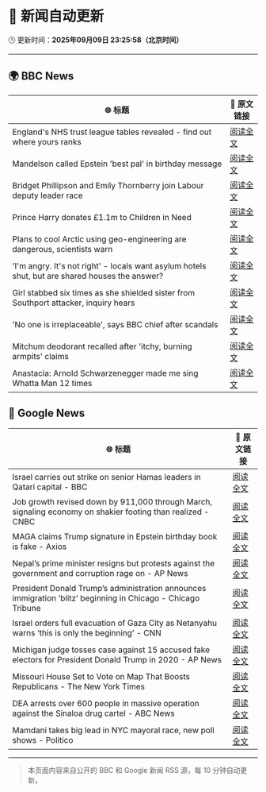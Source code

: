 # 🧠 新闻自动更新

🕒 更新时间：**2025年09月09日 23:25:58（北京时间）**

---

## 🌍 BBC News

| 🌐 标题 | 🔗 原文链接 |
|--------|-------------|
| England's NHS trust league tables revealed - find out where yours ranks | [阅读全文](https://www.bbc.com/news/articles/cq8eqxlypv7o?at_medium=RSS&at_campaign=rss) |
| Mandelson called Epstein 'best pal' in birthday message | [阅读全文](https://www.bbc.com/news/articles/cwy9dwe50leo?at_medium=RSS&at_campaign=rss) |
| Bridget Phillipson and Emily Thornberry join Labour deputy leader race | [阅读全文](https://www.bbc.com/news/articles/c3rvqv9yg4eo?at_medium=RSS&at_campaign=rss) |
| Prince Harry donates £1.1m to Children in Need | [阅读全文](https://www.bbc.com/news/articles/ckg2xknwyp7o?at_medium=RSS&at_campaign=rss) |
| Plans to cool Arctic using geo-engineering are dangerous, scientists warn | [阅读全文](https://www.bbc.com/news/articles/c5yqw996q1ko?at_medium=RSS&at_campaign=rss) |
| 'I'm angry. It's not right' - locals want asylum hotels shut, but are shared houses the answer? | [阅读全文](https://www.bbc.com/news/articles/c07vn1y2jz2o?at_medium=RSS&at_campaign=rss) |
| Girl stabbed six times as she shielded sister from Southport attacker, inquiry hears | [阅读全文](https://www.bbc.com/news/articles/c8exw9l1jxpo?at_medium=RSS&at_campaign=rss) |
| 'No one is irreplaceable', says BBC chief after scandals | [阅读全文](https://www.bbc.com/news/articles/cj07r78gg32o?at_medium=RSS&at_campaign=rss) |
| Mitchum deodorant recalled after 'itchy, burning armpits' claims | [阅读全文](https://www.bbc.com/news/articles/cly0gkrqq7ko?at_medium=RSS&at_campaign=rss) |
| Anastacia: Arnold Schwarzenegger made me sing Whatta Man 12 times | [阅读全文](https://www.bbc.com/news/articles/cm2zmd2rmnko?at_medium=RSS&at_campaign=rss) |

## 📰 Google News

| 🌐 标题 | 🔗 原文链接 |
|--------|-------------|
| Israel carries out strike on senior Hamas leaders in Qatari capital - BBC | [阅读全文](https://news.google.com/rss/articles/CBMiVEFVX3lxTE91TDZzTE9wemZyQXlLVFVTS0NCQzJfRTQ2QkdTM2VLVkVYSG5hcThaUjF5bUstaUx5RDBJZ1pNUV8yb2V5ZW9PMk5IWHFibWFZaHY3eg?oc=5) |
| Job growth revised down by 911,000 through March, signaling economy on shakier footing than realized - CNBC | [阅读全文](https://news.google.com/rss/articles/CBMif0FVX3lxTE9sZGhrRlIyMEQ3OTd3S01YU3Mwbjk4X183RHliLVZHa1BlUVRfVWdOVnpHQUQwejBuOE9GTnJNeVdmWEppVU1nRHd1cXliQVY5YkFERUw2RTJPNld1ZFJOMncydk5UN0ZLUnNqSUQtTXBlR3JGd2FaOXBac1lQSWPSAYQBQVVfeXFMUEpXdS1aQVQyR2RPUXNSWk84eW8xeUNsc0ZreTJWN3ZkbDdwRnU2ajM0eFdENkl6eWt2cXhZNUlmM3A2MUs4OVcwUUFDMkgxZG05QTgyZ1IyZjlGLUg5MHd3UFN1NXlYTHdvcXR2TmZ1Mk9zRG00TS1tRnBhejE3WTJiaFhZ?oc=5) |
| MAGA claims Trump signature in Epstein birthday book is fake - Axios | [阅读全文](https://news.google.com/rss/articles/CBMiekFVX3lxTE9tX3lhTF9FR1B4SFNDc1VnNmtWUXB3VXl4REZOUnZmM1pqSDd2d3EtLW9vRkM3WlR6Yi0zUk5NLTRXdmgxMmp1cGpYcUptMVNfblhVTUt6UTJ5WlRmM1BtWVY2dTBTY2tIa21QZXJfaFlHenBvbWY2MzJB?oc=5) |
| Nepal’s prime minister resigns but protests against the government and corruption rage on - AP News | [阅读全文](https://news.google.com/rss/articles/CBMilAFBVV95cUxQdDYzNkd1MHFWekNmekFBR2k3cXh5bjJQXzIzU2JqRGNEbDUwelVtN1hodENaNWlyeDRSaHpsblotRHBqdVJSUE5BUnFOQWlTNTlocGV1cFNSWXlwRlRHUnA3T3hFa3NNd1hCQUlMVmZQOTJpcFVhc1V2emY0SHZYTkdDUFpEVTg4clc5dDRJTTlmdWhs?oc=5) |
| President Donald Trump’s administration announces immigration ‘blitz’ beginning in Chicago - Chicago Tribune | [阅读全文](https://news.google.com/rss/articles/CBMiyAFBVV95cUxOeV9WU3hUTkVoVjhNU3Z0MTBJTVU1VjYySUM0S0xZWk5tVDBZLXlZUjFLVjhZZ0c0N3h6ZmNsTF9SWUhZOFNWUFF2OVAxRk92SVdwVHFOdkJGR1E2OWxpVC1CYmxzVFBnc2d0Tmp4cmpUMmdCbE5MVWplSkozRE0wZ1dhNVJpN29Cd2F0bXp4RW15S2FmSzBleDlhYWtvTUtwNnZUbmFwRjdwNDVUbnhtaU1pTllxOFEwTFdKY1dQdHc2T0QzWU5ydg?oc=5) |
| Israel orders full evacuation of Gaza City as Netanyahu warns ‘this is only the beginning’ - CNN | [阅读全文](https://news.google.com/rss/articles/CBMilwFBVV95cUxNWWgzX0kxczczZzd2RGVvLVEzU1AydWJmYlhVenY0cU5DeWdiQTl3dlhXdFhPVTduMmFMMFgtdXd1SEExeXFXMzNrZ1ZJUlFhY3hWdWpUbEM1bHgzcFMzWWpYeUZHWFo0Z3BrSFlpZDVsTEl2MlBzNXdSZ1ZvVkFoUmNRYW51YkJ1VWdVR2djU1NlX2xKXzZV?oc=5) |
| Michigan judge tosses case against 15 accused fake electors for President Donald Trump in 2020 - AP News | [阅读全文](https://news.google.com/rss/articles/CBMiogFBVV95cUxPcWtzZFpObjJUSWoyYjBOMHBzbFFDVFVJTGxwa2gtcVB3dTdFZDFnTFVVTkpJcDdSbG9XbnBkOFczTWV2Y3RaOW80SG5QbWZGQ2NvazI4ZnVQZWRIc0hNMVBxM2NoX2d1Mm5ZdjJ4SDI0TjNzVmlYd3pPN1dFMFFPYkgtRzktSHoxbi1fTk5LWG1YUU0wbDVkRTZWOFN5YkhXNGc?oc=5) |
| Missouri House Set to Vote on Map That Boosts Republicans - The New York Times | [阅读全文](https://news.google.com/rss/articles/CBMilgFBVV95cUxNbVNRdzJZZzdaVURtbEhBcXdQa3N0emFHUGxrU09KSjVHUTdBVDdkSXVoWEo4TVBtaDdPMXprYWRaYXNmcHBac3pqdUtqS29EdTRjakRBaHhnYUlZOVdjZkdHdTNOQmI2SzVkbnNIOUJmajBHalphUFJKNEI4TThFRWxjUmlSMUktclVubFFBSGZROXBCbHc?oc=5) |
| DEA arrests over 600 people in massive operation against the Sinaloa drug cartel - ABC News | [阅读全文](https://news.google.com/rss/articles/CBMinwFBVV95cUxNUXMzdDlxeFl0cGZVWnRwbldheDBaQ0ltNnFpN1FDNzZILVdaLUV6aE9zemc5UEwzbEZoTGRZRlBLcHFiZlNUZzVkNUJ0bkExenI5X1FORkRHVnRKNzZtMVhRZ0JCbzE1bzF6YU0xbFZyeXhWekR2dTRqUHpveUpMenBldlJlaFA2QnFUUVo3WkMxSmEyVmw5MjMtLWtfWjjSAaQBQVVfeXFMTkgwMmloLS1tVm0yQ0NqZ0lvT2hSamVhOG9CWEdxR21sVFVSX28tUHBnMjFkQUVMcUJiRGZ6NUh2VnVLWVlnUUNsODkxU09tbDJCLTZWbVptVHNWbjFBSlMwbDhYSW1qSmJwcEJZbUZfNGl2Zi1WU3RKNlRHaVZ0aERtcjVjb3FTQWlXeUg3RVlCQkh6d3B6TC1BNjlCcnh3NHluS0Q?oc=5) |
| Mamdani takes big lead in NYC mayoral race, new poll shows - Politico | [阅读全文](https://news.google.com/rss/articles/CBMiiwFBVV95cUxNZXhXekZxTVdJRlBxTzdZY0lRRFFrOHN1MkE0VnVHSEhHcVZaZFZmMkdWV2hzOFlGX1pIdDZDRjJzd082clBsc0l3UC00eDFCUERHeDBmZUUzMkFGNEQ1Zk1vUkRhR0NtcnhGNkZpWkVTUTJpSS11U2p2YW83Z2VFTDJRZUVhTnNmOTU0?oc=5) |

---
> 本页面内容来自公开的 BBC 和 Google 新闻 RSS 源，每 10 分钟自动更新。